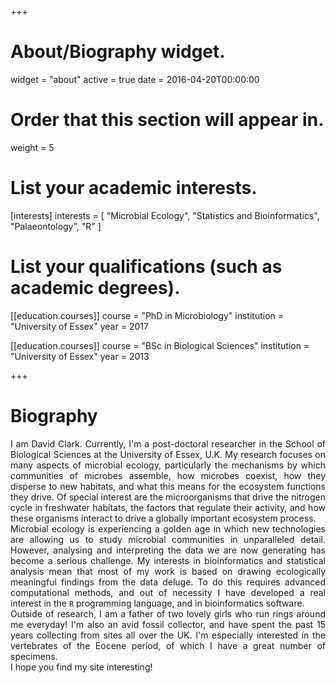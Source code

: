 +++
# About/Biography widget.
widget = "about"
active = true
date = 2016-04-20T00:00:00

# Order that this section will appear in.
weight = 5

# List your academic interests.
[interests]
  interests = [
    "Microbial Ecology",
    "Statistics and Bioinformatics",
    "Palaeontology",
    "R"
  ]

# List your qualifications (such as academic degrees).
[[education.courses]]
  course = "PhD in Microbiology"
  institution = "University of Essex"
  year = 2017

[[education.courses]]
  course = "BSc in Biological Sciences"
  institution = "University of Essex"
  year = 2013
 
+++

# Biography
<div style="text-align: justify">
I am David Clark. Currently, I'm a post-doctoral researcher in the School of Biological Sciences at the University of Essex, U.K. My research focuses on many aspects of microbial ecology, particularly the mechanisms by which communities of microbes assemble, how microbes coexist, how they disperse to new habitats, and what this means for the ecosystem functions they drive. Of special interest are the microorganisms that drive the nitrogen cycle in freshwater habitats, the factors that regulate their activity, and how these organisms interact to drive a globally important ecosystem process.
<br/>
Microbial ecology is experiencing a golden age in which new technologies are allowing us to study microbial communities in unparalleled detail. However, analysing and interpreting the data we are now generating has become a serious challenge. My interests in bioinformatics and statistical analysis mean that most of my work is based on drawing ecologically meaningful findings from the data deluge. To do this requires advanced computational methods, and out of necessity I have developed a real interest in the <code>R</code> programming language, and in bioinformatics software.
<br/>
Outside of research, I am a father of two lovely girls who run rings around me everyday! I'm also an avid fossil collector, and have spent the past 15 years collecting from sites all over the UK. I'm especially interested in the vertebrates of the Eocene period, of which I have a great number of specimens.
<br/>
I hope you find my site interesting!
</div>

